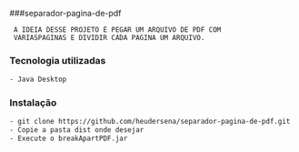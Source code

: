 ###separador-pagina-de-pdf

```text
 A IDEIA DESSE PROJETO É PEGAR UM ARQUIVO DE PDF COM
 VARIASPAGINAS E DIVIDIR CADA PAGINA UM ARQUIVO.
```

### Tecnologia utilizadas
```txt
- Java Desktop
```

### Instalação
```txt
- git clone https://github.com/heudersena/separador-pagina-de-pdf.git
- Copie a pasta dist onde desejar 
- Execute o breakApartPDF.jar

```
